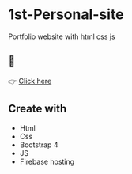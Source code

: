 # 1st-Personal-site
Portfolio website with html css js

## 💖 
👉 [Click here](https://portfolio-285818.web.app/)<br>

## Create with
  - Html
  - Css
  - Bootstrap 4
  - JS
  - Firebase hosting
